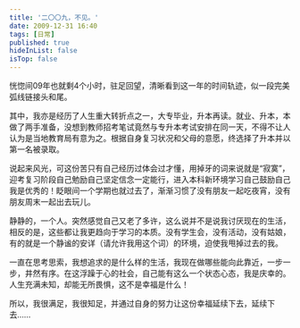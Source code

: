 ```yaml
---
title: '二〇〇九，不见。'
date: 2009-12-31 16:40
tags: [日常]
published: true
hideInList: false
isTop: false
---
```


恍惚间09年也就剩4个小时，驻足回望，清晰看到这一年的时间轨迹，似一段完美弧线链接头和尾。

其中，我亦是经历了人生重大转折点之一，大专毕业，升本再读。就业、升本，本做了两手准备，没想到教师招考笔试竟然与专升本考试安排在同一天，不得不让人认为是当地教育局有意为之。根据自身复习状况和父母的意愿，终选择了升本并以第一名被录取。

说起来风光，可这份苦只有自己经历过体会过才懂，用掉牙的词来说就是“寂寞”，迎考复习阶段自己勉励自己坚定信念一定能行，进入本科新环境学习自己鼓励自己我是优秀的！眨眼间一个学期也就过去了，渐渐习惯了没有朋友一起吃夜宵，没有朋友周末一起出去玩儿。

静静的，一个人。突然感觉自己又老了多许，这么说并不是说我讨厌现在的生活，相反的是，这些都让我更趋向于学习的本质。没有学生会，没有活动，没有姑娘，有的就是一个静谧的安详（请允许我用这个词）的环境，迫使我甩掉过去的我。

<!--more-->

一直在思考思索，我想追求的是什么样的生活，我现在做哪些能向此靠近，一步一步，井然有序。在这浮躁于心的社会，自己能有这么一个状态心态，我是庆幸的。人生充满未知，却能无所畏惧，这不是幸福是什么！

所以，我很满足，我很知足，并通过自身的努力让这份幸福延续下去，延续下去……